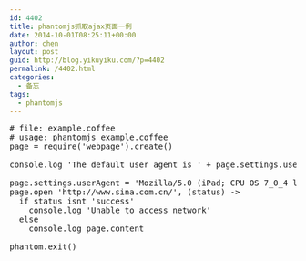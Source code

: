 ```yaml
---
id: 4402
title: phantomjs抓取ajax页面一例
date: 2014-10-01T08:25:11+00:00
author: chen
layout: post
guid: http://blog.yikuyiku.com/?p=4402
permalink: /4402.html
categories:
  - 备忘
tags:
  - phantomjs
---
```

<pre># file: example.coffee
# usage: phantomjs example.coffee
page = require('webpage').create()

console.log 'The default user agent is ' + page.settings.userAgent

page.settings.userAgent = 'Mozilla/5.0 (iPad; CPU OS 7_0_4 like Mac OS X) AppleWebKit/537.51.1 (KHTML, like Gecko) Version/7.0 Mobile/11B554a Safari/9537.53'
page.open 'http://www.sina.com.cn/', (status) ->
  if status isnt 'success'
    console.log 'Unable to access network'
  else
    console.log page.content

phantom.exit()
</pre>